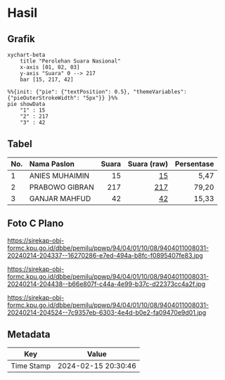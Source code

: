 # Hasil

## Grafik

```mermaid
xychart-beta
    title "Perolehan Suara Nasional"
    x-axis [01, 02, 03]
    y-axis "Suara" 0 --> 217
    bar [15, 217, 42]
```

```mermaid
%%{init: {"pie": {"textPosition": 0.5}, "themeVariables": {"pieOuterStrokeWidth": "5px"}} }%%
pie showData
    "1" : 15
    "2" : 217
    "3" : 42
```

## Tabel

| No. | Nama Paslon    | Suara | Suara (raw) | Persentase |
|:--- |:-------------- | -----:| -----------:| ----------:|
| 1   | ANIES MUHAIMIN | 15    | [15][p-1]   | 5,47       |
| 2   | PRABOWO GIBRAN | 217   | [217][p-2]  | 79,20      |
| 3   | GANJAR MAHFUD  | 42    | [42][p-3]   | 15,33      |


[p-1]: https://github.com/gigit-pemilu/pemilu-2024/blob/main/pilpres/hitung-suara/sub/94-papua-tengah/sub/04-mimika/sub/01-mimika-baru/sub/1008-pasar-sentral/sub/031-tps/sub/paslon-1.txt
[p-2]: https://github.com/gigit-pemilu/pemilu-2024/blob/main/pilpres/hitung-suara/sub/94-papua-tengah/sub/04-mimika/sub/01-mimika-baru/sub/1008-pasar-sentral/sub/031-tps/sub/paslon-2.txt
[p-3]: https://github.com/gigit-pemilu/pemilu-2024/blob/main/pilpres/hitung-suara/sub/94-papua-tengah/sub/04-mimika/sub/01-mimika-baru/sub/1008-pasar-sentral/sub/031-tps/sub/paslon-3.txt

## Foto C Plano

https://sirekap-obj-formc.kpu.go.id/dbbe/pemilu/ppwp/94/04/01/10/08/9404011008031-20240214-204337--16270286-e7ed-494a-b8fc-f0895407fe83.jpg

https://sirekap-obj-formc.kpu.go.id/dbbe/pemilu/ppwp/94/04/01/10/08/9404011008031-20240214-204438--b66e807f-c44a-4e99-b37c-d22373cc4a2f.jpg

https://sirekap-obj-formc.kpu.go.id/dbbe/pemilu/ppwp/94/04/01/10/08/9404011008031-20240214-204524--7c9357eb-6303-4e4d-b0e2-fa09470e9d01.jpg


## Metadata

| Key        | Value               |
| ---------- | ------------------- |
| Time Stamp | 2024-02-15 20:30:46 |



